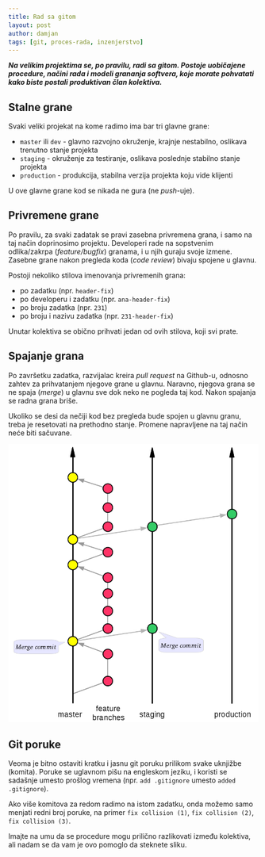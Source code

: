```yaml
---
title: Rad sa gitom
layout: post
author: damjan
tags: [git, proces-rada, inzenjerstvo]
---
```


***Na velikim projektima se, po pravilu, radi sa gitom. Postoje uobičajene procedure, načini rada i modeli grananja softvera, koje morate pohvatati kako biste postali produktivan član kolektiva.***

## Stalne grane

Svaki veliki projekat na kome radimo ima bar tri glavne grane:

* `master` ili `dev` - glavno razvojno okruženje, krajnje nestabilno, oslikava trenutno stanje projekta
* `staging` - okruženje za testiranje, oslikava poslednje stabilno stanje projekta
* `production` - produkcija, stabilna verzija projekta koju vide klijenti

U ove glavne grane kod se nikada ne gura (ne *push*-uje).

## Privremene grane

Po pravilu, za svaki zadatak se pravi zasebna privremena grana, i samo na taj način doprinosimo projektu. Developeri rade na sopstvenim odlika/zakrpa (*feature/bugfix*) granama, i u njih guraju svoje izmene. Zasebne grane nakon pregleda koda (*code review*) bivaju spojene u glavnu.

Postoji nekoliko stilova imenovanja privremenih grana:
* po zadatku (npr. `header-fix`)
* po developeru i zadatku (npr. `ana-header-fix`)
* po broju zadatka (npr. `231`)
* po broju i nazivu zadatka (npr. `231-header-fix`)

Unutar kolektiva se obično prihvati jedan od ovih stilova, koji svi prate.

## Spajanje grana

Po završetku zadatka, razvijalac kreira *pull request* na Github-u, odnosno zahtev za prihvatanjem njegove grane u glavnu. Naravno, njegova grana se ne spaja (*merge*) u glavnu sve dok neko ne pogleda taj kod. Nakon spajanja se radna grana briše.

Ukoliko se desi da nečiji kod bez pregleda bude spojen u glavnu granu, treba je resetovati na prethodno stanje. Promene napravljene na taj način neće biti sačuvane.

![git grane](images/koncepti/git/git-grane.png)

## Git poruke

Veoma je bitno ostaviti kratku i jasnu git poruku prilikom svake uknjižbe (komita). Poruke se uglavnom pišu na engleskom jeziku, i koristi se sadašnje umesto prošlog vremena (npr. `add .gitignore` umesto `added .gitignore`).

Ako više komitova za redom radimo na istom zadatku, onda možemo samo menjati redni broj poruke, na primer `fix collision (1)`, `fix collision (2)`, `fix collision (3)`.

Imajte na umu da se procedure mogu prilično razlikovati između kolektiva, ali nadam se da vam je ovo pomoglo da steknete sliku.
